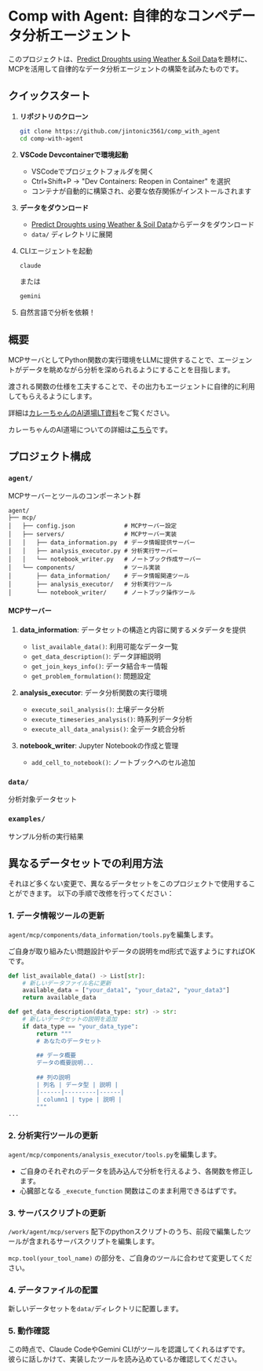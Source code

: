 # Comp with Agent: 自律的なコンペデータ分析エージェント

このプロジェクトは、[Predict Droughts using Weather & Soil Data](https://www.kaggle.com/datasets/cdminix/us-drought-meteorological-data)を題材に、MCPを活用して自律的なデータ分析エージェントの構築を試みたものです。

## クイックスタート

1. **リポジトリのクローン**
   ```bash
   git clone https://github.com/jintonic3561/comp_with_agent
   cd comp-with-agent
   ```

2. **VSCode Devcontainerで環境起動**
   - VSCodeでプロジェクトフォルダを開く
   - Ctrl+Shift+P → "Dev Containers: Reopen in Container" を選択
   - コンテナが自動的に構築され、必要な依存関係がインストールされます

3. **データをダウンロード**
   - [Predict Droughts using Weather & Soil Data](https://www.kaggle.com/datasets/cdminix/us-drought-meteorological-data)からデータをダウンロード
   - `data/` ディレクトリに展開

4. CLIエージェントを起動
   ```bash
   claude
   ```
   または
   ```bash
   gemini
   ```

5. 自然言語で分析を依頼！

## 概要

MCPサーバとしてPython関数の実行環境をLLMに提供することで、エージェントがデータを眺めながら分析を深められるようにすることを目指します。

渡される関数の仕様を工夫することで、その出力もエージェントに自律的に利用してもらえるようにします。


詳細は[カレーちゃんのAI道場LT資料](https://github.com/jintonic3561/comp_with_agent/blob/main/document/lt_slide.pdf)をご覧ください。

カレーちゃんのAI道場についての詳細は[こちら](https://currypurin-dojo.connpass.com/)です。


## プロジェクト構成

### `agent/`
MCPサーバーとツールのコンポーネント群

```
agent/
├── mcp/
│   ├── config.json              # MCPサーバー設定
│   ├── servers/                 # MCPサーバー実装
│   │   ├── data_information.py  # データ情報提供サーバー
│   │   ├── analysis_executor.py # 分析実行サーバー
│   │   └── notebook_writer.py   # ノートブック作成サーバー
│   └── components/              # ツール実装
│       ├── data_information/    # データ情報関連ツール
│       ├── analysis_executor/   # 分析実行ツール
│       └── notebook_writer/     # ノートブック操作ツール
```

#### MCPサーバー

1. **data_information**: データセットの構造と内容に関するメタデータを提供
   - `list_available_data()`: 利用可能なデータ一覧
   - `get_data_description()`: データ詳細説明
   - `get_join_keys_info()`: データ結合キー情報
   - `get_problem_formulation()`: 問題設定

2. **analysis_executor**: データ分析関数の実行環境
   - `execute_soil_analysis()`: 土壌データ分析
   - `execute_timeseries_analysis()`: 時系列データ分析
   - `execute_all_data_analysis()`: 全データ統合分析

3. **notebook_writer**: Jupyter Notebookの作成と管理
   - `add_cell_to_notebook()`: ノートブックへのセル追加

### `data/`
分析対象データセット

### `examples/`
サンプル分析の実行結果

## 異なるデータセットでの利用方法

それほど多くない変更で、異なるデータセットをこのプロジェクトで使用することができます。
以下の手順で改修を行ってください：

### 1. データ情報ツールの更新

`agent/mcp/components/data_information/tools.py`を編集します。

ご自身が取り組みたい問題設計やデータの説明をmd形式で返すようにすればOKです。

```python
def list_available_data() -> List[str]:
    # 新しいデータファイル名に更新
    available_data = ["your_data1", "your_data2", "your_data3"]
    return available_data

def get_data_description(data_type: str) -> str:
    # 新しいデータセットの説明を追加
    if data_type == "your_data_type":
        return """
        # あなたのデータセット
        
        ## データ概要
        データの概要説明...
        
        ## 列の説明
        | 列名 | データ型 | 説明 |
        |------|---------|------|
        | column1 | type | 説明 |
        """
...
```

### 2. 分析実行ツールの更新

`agent/mcp/components/analysis_executor/tools.py`を編集します。

- ご自身のそれぞれのデータを読み込んで分析を行えるよう、各関数を修正します。
- 心臓部となる `_execute_function` 関数はこのまま利用できるはずです。 

### 3. サーバスクリプトの更新

`/work/agent/mcp/servers` 配下のpythonスクリプトのうち、前段で編集したツールが含まれるサーバスクリプトを編集します。

`mcp.tool(your_tool_name)` の部分を、ご自身のツールに合わせて変更してください。

### 4. データファイルの配置

新しいデータセットを`data/`ディレクトリに配置します。

### 5. 動作確認

この時点で、Claude CodeやGemini CLIがツールを認識してくれるはずです。
彼らに話しかけて、実装したツールを読み込めているか確認してください。